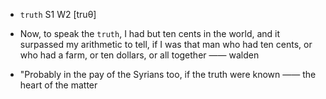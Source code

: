 - `truth` S1 W2 [truθ]



-  Now, to speak the `truth`, I had but ten cents in the world, and it surpassed my arithmetic to tell, if I was that man who had ten cents, or who had a farm, or ten dollars, or all together —— walden

-  "Probably in the pay of the Syrians too, if the truth were known —— the heart of the matter